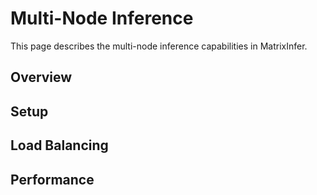 # Multi-Node Inference

This page describes the multi-node inference capabilities in MatrixInfer.

## Overview

<!-- Add overview here -->

## Setup

<!-- Add setup instructions here -->

## Load Balancing

<!-- Add load balancing details here -->

## Performance

<!-- Add performance considerations here -->
